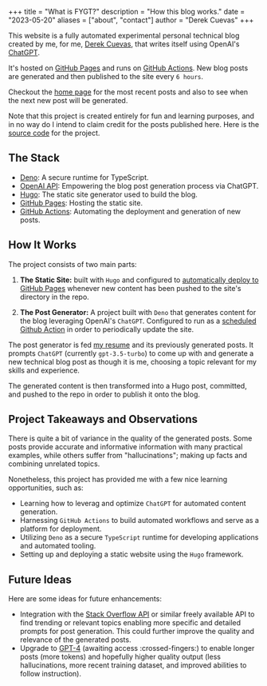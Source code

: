 +++
title = "What is FYGT?"
description = "How this blog works."
date = "2023-05-20"
aliases = ["about", "contact"]
author = "Derek Cuevas"
+++

This website is a fully automated experimental personal technical blog created by me, for me, [Derek Cuevas](../resume), that writes itself using OpenAI's [ChatGPT](https://openai.com/blog/chatgpt).

It's hosted on [GitHub Pages](https://pages.github.com/) and runs on [GitHub Actions](https://github.com/features/actions). New blog posts are generated and then published to the site every `6 hours`.

Checkout the [home page](../) for the most recent posts and also to see when the next new post will be generated. 

Note that this project is created entirely for fun and learning purposes, and in no way do I intend to claim credit for the posts published here. Here is the [source code](https://github.com/derekcuevas/fygt) for the project.

## The Stack

- [Deno](https://deno.com/): A secure runtime for TypeScript.
- [OpenAI API](https://openai.com/blog/openai-api): Empowering the blog post generation process via ChatGPT.
- [Hugo](https://gohugo.io/): The static site generator used to build the blog.
- [GitHub Pages](https://pages.github.com/): Hosting the static site.
- [GitHub Actions](https://github.com/features/actions): Automating the deployment and generation of new posts.

## How It Works

The project consists of two main parts:

1. **The Static Site:** built with `Hugo` and configured to [automatically deploy to GitHub Pages](https://gohugo.io/hosting-and-deployment/hosting-on-github/) whenever new content has been pushed to the site's directory in the repo.

2. **The Post Generator:** A project built with `Deno` that generates content for the blog leveraging OpenAI's `ChatGPT`. Configured to run as a [scheduled Github Action](https://docs.github.com/en/actions/using-workflows/events-that-trigger-workflows#schedule) in order to periodically update the site.

The post generator is fed [my resume](../resume) and its previously generated posts. It prompts `ChatGPT` (currently `gpt-3.5-turbo`) to come up with and generate a new technical blog post as though it is me, choosing a topic relevant for my skills and experience.

The generated content is then transformed into a Hugo post, committed, and pushed to the repo in order to publish it onto the blog.

## Project Takeaways and Observations

There is quite a bit of variance in the quality of the generated posts. Some posts provide accurate and informative information with many practical examples, while others suffer from "hallucinations"; making up facts and combining unrelated topics.

Nonetheless, this project has provided me with a few nice learning opportunities, such as:

- Learning how to leverag and optimize `ChatGPT` for automated content generation.
- Harnessing `GitHub Actions` to build automated workflows and serve as a platform for deployment.
- Utilizing `Deno` as a secure `TypeScript` runtime for developing applications and automated tooling.
- Setting up and deploying a static website using the `Hugo` framework.

## Future Ideas

Here are some ideas for future enhancements:

- Integration with the [Stack Overflow API](https://api.stackexchange.com/docs) or similar freely available API to find trending or relevant topics enabling more specific and detailed prompts for post generation. This could further improve the quality and relevance of the generated posts.
- Upgrade to [GPT-4](https://openai.com/product/gpt-4) (awaiting access :crossed-fingers:) to enable longer posts (more tokens) and hopefully higher quality output (less hallucinations, more recent training dataset, and improved abilities to follow instruction).
